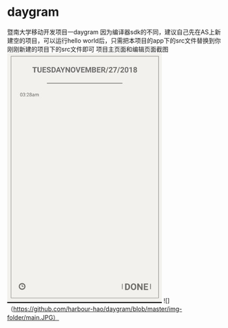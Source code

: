 # daygram
暨南大学移动开发项目一daygram
因为编译器sdk的不同，建议自己先在AS上新建空的项目，可以运行hello world后，只需把本项目的app下的src文件替换到你刚刚新建的项目下的src文件即可
项目主页面和编辑页面截图
![](https://github.com/harbour-hao/daygram/blob/master/img-folder/edit.JPG)
![]（https://github.com/harbour-hao/daygram/blob/master/img-folder/main.JPG）


